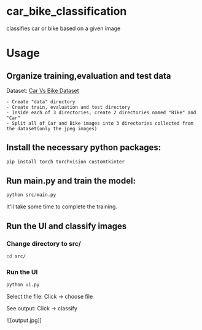 # car_bike_classification
classifies car or bike based on a given image


# Usage

## Organize training,evaluation and test data
Dataset:
[Car Vs Bike  Dataset](https://www.kaggle.com/datasets/utkarshsaxenadn/car-vs-bike-classification-dataset)

    - Create "data" directory
    - Create train, evaluation and test directory
    - Inside each of 3 directories, create 2 directories named "Bike" and "Car"
    - Split all of Car and Bike images into 3 directories collected from the dataset(only the jpeg images)

## Install the necessary python packages:

```bash
pip install torch torchvision customtkinter
```

## Run main.py and train the model:

```python
python src/main.py
```
It'll take some time to complete the training.

## Run the UI and classify images
### Change directory to src/
```bash
cd src/
```
### Run the UI
```python
python ui.py
```
Select the file:
Click -> choose file 

See output:
Click -> classify

![[output.jpg]]

